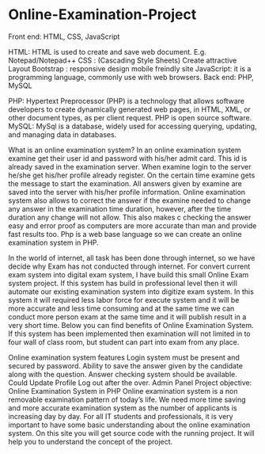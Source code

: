 # Online-Examination-Project
Front end: HTML, CSS, JavaScript

HTML: HTML is used to create and save web document. E.g. Notepad/Notepad++
CSS : (Cascading Style Sheets) Create attractive Layout
Bootstrap : responsive design mobile freindly site
JavaScript: it is a programming language, commonly use with web browsers.
Back end: PHP, MySQL

PHP: Hypertext Preprocessor (PHP) is a technology that allows software developers to create dynamically generated web pages, in HTML, XML, or other document types, as per client request. PHP is open source software.
MySQL: MySql is a database, widely used for accessing querying, updating, and managing data in databases.


What is an online examination system?
In an online examination system examine get their user id and password with his/her admit card. This id is already saved in the examination server. When examine login to the server he/she get his/her profile already register. On the certain time examine gets the message to start the examination. All answers given by examine are saved into the server with his/her profile information. Online examination system also allows to correct the answer if the examine needed to change any answer in the examination time duration, however, after the time duration any change will not allow. This also makes c checking the answer easy and error proof as computers are more accurate than man and provide fast results too. Php is a web base language so we can create an online examination system in PHP.

In the world of internet, all task has been done through internet, so we have decide why Exam has not conducted through internet. For convert current exam system into digital exam system, I have build this small Online Exam system project. If this system has build in professional level then it will automate our existing examination system into digitize exam system. In this system it will required less labor force for execute system and it will be more accurate and less time consuming and at the same time we can conduct more person exam at the same time and it will publish result in a very short time. Below you can find benefits of Online Examination System. If this system has been implemented then examination will not limited in to four wall of class room, but student can part into exam from any place.

Online examination system features
Login system must be present and secured by password.
Ability to save the answer given by the candidate along with the question.
Answer checking system should be available.
Could Update Profile
Log out after the over.
Admin Panel
Project objective: Online Examination System in PHP
Online examination system is a non removable examination pattern of today’s life. We need more time saving and more accurate examination system as the number of applicants is increasing day by day. For all IT students and professionals, it is very important to have some basic understanding about the online examination system. On this site you will get source code with the running project. It will help you to understand the concept of the project. 
